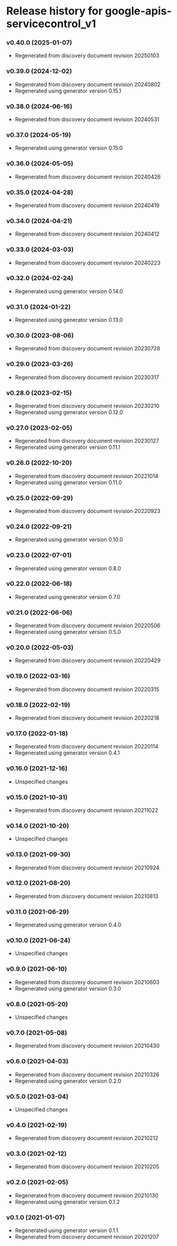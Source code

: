 # Release history for google-apis-servicecontrol_v1

### v0.40.0 (2025-01-07)

* Regenerated from discovery document revision 20250103

### v0.39.0 (2024-12-02)

* Regenerated from discovery document revision 20240802
* Regenerated using generator version 0.15.1

### v0.38.0 (2024-06-16)

* Regenerated from discovery document revision 20240531

### v0.37.0 (2024-05-19)

* Regenerated using generator version 0.15.0

### v0.36.0 (2024-05-05)

* Regenerated from discovery document revision 20240426

### v0.35.0 (2024-04-28)

* Regenerated from discovery document revision 20240419

### v0.34.0 (2024-04-21)

* Regenerated from discovery document revision 20240412

### v0.33.0 (2024-03-03)

* Regenerated from discovery document revision 20240223

### v0.32.0 (2024-02-24)

* Regenerated using generator version 0.14.0

### v0.31.0 (2024-01-22)

* Regenerated using generator version 0.13.0

### v0.30.0 (2023-08-06)

* Regenerated from discovery document revision 20230728

### v0.29.0 (2023-03-26)

* Regenerated from discovery document revision 20230317

### v0.28.0 (2023-02-15)

* Regenerated from discovery document revision 20230210
* Regenerated using generator version 0.12.0

### v0.27.0 (2023-02-05)

* Regenerated from discovery document revision 20230127
* Regenerated using generator version 0.11.1

### v0.26.0 (2022-10-20)

* Regenerated from discovery document revision 20221014
* Regenerated using generator version 0.11.0

### v0.25.0 (2022-09-29)

* Regenerated from discovery document revision 20220923

### v0.24.0 (2022-09-21)

* Regenerated using generator version 0.10.0

### v0.23.0 (2022-07-01)

* Regenerated using generator version 0.8.0

### v0.22.0 (2022-06-18)

* Regenerated using generator version 0.7.0

### v0.21.0 (2022-06-06)

* Regenerated from discovery document revision 20220506
* Regenerated using generator version 0.5.0

### v0.20.0 (2022-05-03)

* Regenerated from discovery document revision 20220429

### v0.19.0 (2022-03-16)

* Regenerated from discovery document revision 20220315

### v0.18.0 (2022-02-19)

* Regenerated from discovery document revision 20220218

### v0.17.0 (2022-01-18)

* Regenerated from discovery document revision 20220114
* Regenerated using generator version 0.4.1

### v0.16.0 (2021-12-16)

* Unspecified changes

### v0.15.0 (2021-10-31)

* Regenerated from discovery document revision 20211022

### v0.14.0 (2021-10-20)

* Unspecified changes

### v0.13.0 (2021-09-30)

* Regenerated from discovery document revision 20210924

### v0.12.0 (2021-08-20)

* Regenerated from discovery document revision 20210813

### v0.11.0 (2021-06-29)

* Regenerated using generator version 0.4.0

### v0.10.0 (2021-06-24)

* Unspecified changes

### v0.9.0 (2021-06-10)

* Regenerated from discovery document revision 20210603
* Regenerated using generator version 0.3.0

### v0.8.0 (2021-05-20)

* Unspecified changes

### v0.7.0 (2021-05-08)

* Regenerated from discovery document revision 20210430

### v0.6.0 (2021-04-03)

* Regenerated from discovery document revision 20210326
* Regenerated using generator version 0.2.0

### v0.5.0 (2021-03-04)

* Unspecified changes

### v0.4.0 (2021-02-19)

* Regenerated from discovery document revision 20210212

### v0.3.0 (2021-02-12)

* Regenerated from discovery document revision 20210205

### v0.2.0 (2021-02-05)

* Regenerated from discovery document revision 20210130
* Regenerated using generator version 0.1.2

### v0.1.0 (2021-01-07)

* Regenerated using generator version 0.1.1
* Regenerated from discovery document revision 20201207

